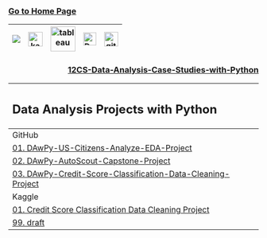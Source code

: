 ### [Go to Home Page](https://github.com/sue-yavuz)

<div align="center">
  
| [![](https://img.shields.io/badge/linkedin-%230077B5.svg?&style=for-the-badge&logo=linkedin&logoColor=white)][Linkedin] | [<img src="https://www.kaggle.com/static/images/site-logo.svg" alt="kaggle" height="28.5"/>][kaggle] | [<img src="https://www.tableau.com/sites/default/files/2021-05/tableau_rgb_500x104.png" alt="tableau" height="50"/>][tableau] | [<picture><source media="(prefers-color-scheme: dark)" srcset="https://theme.zdassets.com/theme_assets/224203/4a55138e21ad44a9c72c8295181c79fe938a2ae6.svg" alt="kaggle" height="26"><img alt="Dark" src="https://cdn-static-1.medium.com/sites/medium.com/about/images/Medium-Logo-Black-RGB-1.svg" alt="kaggle" height="26"></picture>][medium] | [<img src="https://user-images.githubusercontent.com/94930605/160260064-ff3aa908-cbfd-4350-ab28-a26a0b7a1819.png" alt="github_pages" height="28.5"/>][github_pages] |
|:-:|:-:|:-:|:-:|:-:|

<!-- CHANGE-05 .../myname/ myname yerine profil user name yaz -->
[Linkedin]: https://www.linkedin.com/in/sue-yavuz/ "LinkedIn"
[kaggle]: https://www.kaggle.com/sueyavuz "Kaggle Page"
[tableau]: https://public.tableau.com/app/profile/sueyavuz "Tableau Page"
[medium]: https://sue-yavuz.medium.com/ "Medium Page"
[github_pages]: https://sue-yavuz.github.io/ "GitHub Pages"

<h3 align='right'>
  
[12CS-Data-Analysis-Case-Studies-with-Python](https://github.com/sue-yavuz/12CS-Data-Analysis-Case-Studies-with-Python/blob/master/README.md)
</h3>

| <h2 alin='center'>Data Analysis Projects with Python</h2> |
|:--|
| GitHub |
| [01. DAwPy-US-Citizens-Analyze-EDA-Project](./01-DAwPy-US-Citizens-Analyze-EDA-Project/DAwPy-US-Citizens-Analyze-EDA-Project.ipynb) | 
| [02. DAwPy-AutoScout-Capstone-Project](./02-DAwPy-AutoScout-Capstone-Project/) |
| [03. DAwPy-Credit-Score-Classification-Data-Cleaning-Project](./03-DAwPy-Credit-Score-Classification-Data-Cleaning-Project/DAwPy-Credit-Score-Classification-Data-Cleaning-Project.ipynb) |
| Kaggle |
| [01. Credit Score Classification Data Cleaning Project](https://www.kaggle.com/code/sueyavuz/credit-score-classification-data-cleaning-project) |
| [99. draft ](./draft ) | [](#) |

</div>
